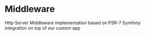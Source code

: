 # Middleware
Http Server Middleware implementation based on PSR-7 Symfony integration on top of our custom app
